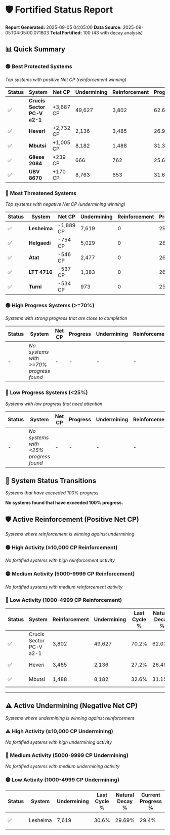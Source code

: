 # 🛡️ Fortified Status Report

**Report Generated:** 2025-09-05 04:05:00
**Data Source:** 2025-09-05T04:05:00.071803
**Total Fortified:** 100 (43 with decay analysis)

## 📊 Quick Summary

### 🟢 **Best Protected Systems**
*Top systems with positive Net CP (reinforcement winning)*

| Status | System | Net CP | Undermining | Reinforcement | Progress |
|--------|--------|--------|-------------|---------------|----------|
| ✅ | **Crucis Sector PC-V a2-1** | +3,687 CP | 49,627 | 3,802 | 62.6% |
| ✅ | **Heveri** | +2,732 CP | 2,136 | 3,485 | 26.9% |
| ✅ | **Mbutsi** | +1,005 CP | 8,182 | 1,488 | 31.3% |
| ✅ | **Gliese 2084** | +239 CP | 666 | 762 | 25.6% |
| ✅ | **UBV 8670** | +170 CP | 8,763 | 653 | 31.6% |

### 🔴 **Most Threatened Systems**
*Top systems with negative Net CP (undermining winning)*

| Status | System | Net CP | Undermining | Reinforcement | Progress |
|--------|--------|--------|-------------|---------------|----------|
| ✅ | **Lesheima** | -1,889 CP | 7,619 | 0 | 29.4% |
| ✅ | **Helgaedi** | -754 CP | 5,029 | 0 | 28.5% |
| ✅ | **Atat** | -546 CP | 2,477 | 0 | 26.8% |
| ✅ | **LTT 4716** | -537 CP | 1,383 | 0 | 26.0% |
| ✅ | **Turni** | -534 CP | 973 | 0 | 25.7% |

### 🟢 **High Progress Systems (>=70%)**
*Systems with strong progress that are close to completion*

| Status | System | Net CP | Progress | Undermining | Reinforcement |
|--------|--------|--------|----------|-------------|---------------|
| - | *No systems with >=70% progress found* | - | - | - | - |

### 🔴 **Low Progress Systems (<25%)**
*Systems with low progress that need attention*

| Status | System | Net CP | Progress | Undermining | Reinforcement |
|--------|--------|--------|----------|-------------|---------------|
| - | *No systems with <25% progress found* | - | - | - | - |
## 🔄 System Status Transitions
*Systems that have exceeded 100% progress*

**No systems found that have exceeded 100% progress.**

## 🛡️ Active Reinforcement (Positive Net CP)
*Systems where reinforcement is winning against undermining*

### 🟢 High Activity (≥10,000 CP Reinforcement)

*No fortified systems with high reinforcement activity*

### 🟡 Medium Activity (5000-9999 CP Reinforcement)

*No fortified systems with medium reinforcement activity*

### 🔴 Low Activity (1000-4999 CP Reinforcement)

| Status | System | Reinforcement | Undermining | Last Cycle % | Natural Decay % | Current Progress % | Current CP | Net CP | Activity |
|--------|--------|---------------|-------------|--------------|-----------------|-------------------|------------|--------|----------|
| ✅ | Crucis Sector PC-V a2-1 | 3,802 | 49,627 | 70.2% | 62.03% | 62.6% | 406,900 | +3,687 | 🔵 Low Reinforcement |
| ✅ | Heveri | 3,485 | 2,136 | 27.2% | 26.48% | 26.9% | 174,849 | +2,732 | 🔵 Low Reinforcement |
| ✅ | Mbutsi | 1,488 | 8,182 | 32.6% | 31.15% | 31.3% | 203,450 | +1,005 | 🔵 Low Reinforcement |


---

## ⚠️ Active Undermining (Negative Net CP)
*Systems where undermining is winning against reinforcement*

### ⚠️ High Activity (≥10,000 CP Undermining)

*No fortified systems with high undermining activity*

### 🔶 Medium Activity (5000-9999 CP Undermining)

*No fortified systems with medium undermining activity*

### 🟡 Low Activity (1000-4999 CP Undermining)

| Status | System | Undermining | Last Cycle % | Natural Decay % | Current Progress % | Reinforcement | Current CP | Net CP | Activity |
|--------|--------|-------------|--------------|-----------------|-------------------|---------------|------------|--------|----------|
| ✅ | Lesheima | 7,619 | 30.6% | 29.69% | 29.4% | 0 | 191,100 | -1,889 | 🟡 Low Undermining |

